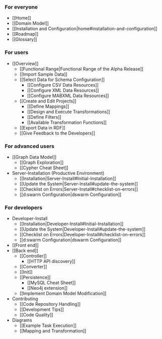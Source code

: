 ### For everyone
* [[Home]]
* [[Domain Model]]
* [[Installation and Configuration|home#installation-and-configuration]]
* [[Roadmap]]
* [[Glossary]]

### For users
* [[Overview]]
  * [[Functional Range|Functional Range of the Alpha Release]]
  * [[Import Sample Data]]
  * [[Select Data for Schema Configuration]]
    * [[Configure CSV Data Resources]]
    * [[Configure XML Data Resources]]
    * [[Configure MABXML Data Resources]]
  * [[Create and Edit Projects]]
    * [[Define Mappings]]
    * [[Design and Execute Transformations]]
    * [[Define Filters]]
    * [[Available Transformation Functions]]
  * [[Export Data in RDF]]
  * [[Give Feedback to the Developers]]

### For advanced users
* [[Graph Data Model]]
    * [[Graph Exploration]]
    * [[Cypher Cheat Sheet]]
* Server-Installation (Productive Environment)
  * [[Installation|Server-Install#Initial-Installation]]
  * [[Update the System|Server-Install#update-the-system]]
  * [[Checklist on Errors|Server-Install#checklist-on-errors]]
  * [[d:swarm Configuration|dswarm Configuration]]

### For developers
* Developer-Install
  * [[Installation|Developer-Install#Initial-Installation]]
  * [[Update the System|Developer-Install#update-the-system]]
  * [[Checklist on Errors|Developer-Install#checklist-on-errors]]
  * [[d:swarm Configuration|dswarm Configuration]]
* [[Front end]]
* [[Back end]]
  * [[Controller]]
    * [[HTTP API discovery]]
  * [[Converter]]
  * [[Init]]
  * [[Persistence]]
    * [[MySQL Cheat Sheet]]
    * [[Neo4j extension]]
  * [[Implement Domain Model Modification]]
* Contributing
  * [[Code Repository Handling]]
  * [[Development Tips]]
  * [[Code Quality]]
* Diagrams
  * [[Example Task Execution]]
  * [[Mapping and Transformation]]